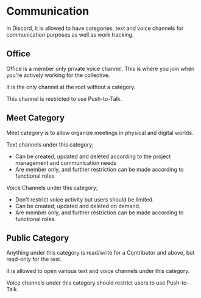 # Communication

In Discord, it is allowed to have categories, text and voice channels for
communication purposes as well as work tracking.

## Office

Office is a member only private voice channel. This is where you join when
you're actively working for the collective.

It is the only channel at the root without a category.

This channel is restricted to use Push-to-Talk.

## Meet Category

Meet category is to allow organize meetings in physical and digital worlds.

Text channels under this category;

- Can be created, updated and deleted according to the project management and
  communication needs
- Are member only, and further restriction can be made according to functional
  roles

Voice Channels under this category;

- Don't restrict voice activity but users should be limited.
- Can be created, updated and deleted on demand.
- Are member only, and further restriction can be made according to functional
  roles.

## Public Category

Anything under this category is read/write for a Contributor and above, but
read-only for the rest.

It is allowed to open various text and voice channels under this category.

Voice channels under this category should restrict users to use Push-to-Talk.
